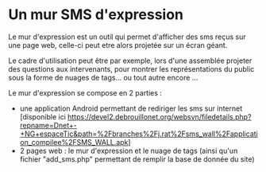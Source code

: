 Un mur SMS d'expression
======================================

Le mur d'expression est un outil qui permet d'afficher des sms reçus sur une page web, celle-ci peut etre alors projetée sur un écran géant.

Le cadre d'utilisation peut être par exemple, lors d'une assemblée projeter des questions aux intervenants, pour montrer les représentations du public sous la forme de nuages de tags... ou tout autre encore ...

Le mur d'expression se compose en 2 parties :

- une application Android permettant de rediriger les sms sur internet [disponible ici ​https://devel2.debrouillonet.org/websvn/filedetails.php?repname=Dnet+-+NG+espaceTic&path=%2Fbranches%2Fj.rat%2Fsms_wall%2Fapplication_compilee%2FSMS_WALL.apk]
- 2 pages web : le mur d'expression et le nuage de tags (ainsi qu'un fichier "add_sms.php" permettant de remplir la base de donnée du site) 
